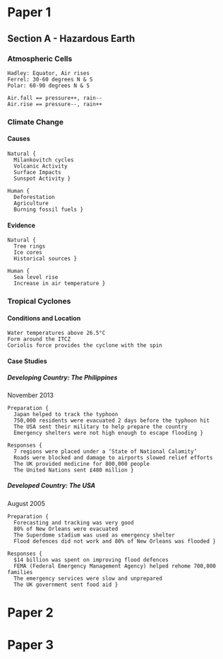 # Paper 1

## Section A - Hazardous Earth

### Atmospheric Cells
```
Hadley: Equator, Air rises
Ferrel: 30-60 degrees N & S
Polar: 60-90 degrees N & S

Air.fall == pressure++, rain--
Air.rise == pressure--, rain++
```

### Climate Change

#### Causes
```
Natural {
  Milankovitch cycles
  Volcanic Activity
  Surface Impacts
  Sunspot Activity }

Human {
  Deforestation
  Agriculture
  Burning fossil fuels }
```

#### Evidence
```
Natural {
  Tree rings
  Ice cores
  Historical sources }

Human {
  Sea level rise
  Increase in air temperature }
```

### Tropical Cyclones

#### Conditions and Location
```
Water temperatures above 26.5°C
Form around the ITCZ
Coriolis force provides the cyclone with the spin
```

#### Case Studies

##### Developing Country: The Philippines

November 2013

```
Preparation {
  Japan helped to track the typhoon
  750,000 residents were evacuated 2 days before the typhoon hit
  The USA sent their military to help prepare the country
  Emergency shelters were not high enough to escape flooding }

Responses {
  7 regions were placed under a ‘State of National Calamity’
  Roads were blocked and damage to airports slowed relief efforts
  The UK provided medicine for 800,000 people
  The United Nations sent £480 million }
```

##### Developed Country: The USA

August 2005

```
Preparation {
  Forecasting and tracking was very good
  80% of New Orleans were evacuated
  The Superdome stadium was used as emergency shelter
  Flood defences did not work and 80% of New Orleans was flooded }

Responses {
  $14 billion was spent on improving flood defences
  FEMA (Federal Emergency Management Agency) helped rehome 700,000 families
  The emergency services were slow and unprepared
  The UK government sent food aid }
```

# Paper 2

# Paper 3
